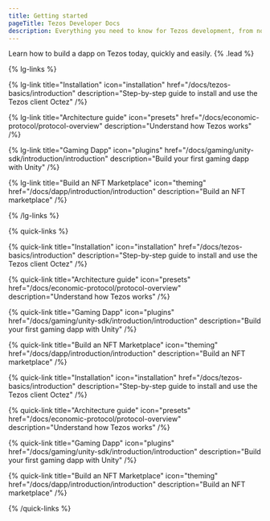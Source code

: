 ```yaml
---
title: Getting started
pageTitle: Tezos Developer Docs
description: Everything you need to know for Tezos development, from novice to expert. Learn how to build your next Game, NFT, or DeFi dapp here.
---
```


Learn how to build a dapp on Tezos today, quickly and easily. {% .lead %}

{% lg-links %}

{% lg-link title="Installation" icon="installation" href="/docs/tezos-basics/introduction" description="Step-by-step guide to install and use the Tezos client Octez" /%}

{% lg-link title="Architecture guide" icon="presets" href="/docs/economic-protocol/protocol-overview" description="Understand how Tezos works" /%}

{% lg-link title="Gaming Dapp" icon="plugins" href="/docs/gaming/unity-sdk/introduction/introduction" description="Build your first gaming dapp with Unity" /%}

{% lg-link title="Build an NFT Marketplace" icon="theming" href="/docs/dapp/introduction/introduction" description="Build an NFT marketplace" /%}

{% /lg-links %}



{% quick-links %}

{% quick-link title="Installation" icon="installation" href="/docs/tezos-basics/introduction" description="Step-by-step guide to install and use the Tezos client Octez" /%}

{% quick-link title="Architecture guide" icon="presets" href="/docs/economic-protocol/protocol-overview" description="Understand how Tezos works" /%}

{% quick-link title="Gaming Dapp" icon="plugins" href="/docs/gaming/unity-sdk/introduction/introduction" description="Build your first gaming dapp with Unity" /%}

{% quick-link title="Build an NFT Marketplace" icon="theming" href="/docs/dapp/introduction/introduction" description="Build an NFT marketplace" /%}

{% quick-link title="Installation" icon="installation" href="/docs/tezos-basics/introduction" description="Step-by-step guide to install and use the Tezos client Octez" /%}

{% quick-link title="Architecture guide" icon="presets" href="/docs/economic-protocol/protocol-overview" description="Understand how Tezos works" /%}

{% quick-link title="Gaming Dapp" icon="plugins" href="/docs/gaming/unity-sdk/introduction/introduction" description="Build your first gaming dapp with Unity" /%}

{% quick-link title="Build an NFT Marketplace" icon="theming" href="/docs/dapp/introduction/introduction" description="Build an NFT marketplace" /%}

{% /quick-links %}

